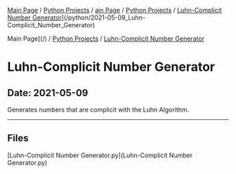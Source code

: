 [Main Page](/) / [Python Projects](/python) / [ain Page](/) / [Python Projects](/python) / [Luhn-Complicit Number Generator](/python/2021-05-09_Luhn-Complicit_Number_Generator)](/python/2021-05-09_Luhn-Complicit_Number_Generator)

Main Page](/) / [Python Projects](/python) / [Luhn-Complicit Number Generator](/python/2021-05-09_Luhn-Complicit_Number_Generator)

# Luhn-Complicit Number Generator

## Date: 2021-05-09

Generates numbers that are complicit with the Luhn Algorithm.

-----

## Files

[Luhn-Complicit Number Generator.py](Luhn-Complicit Number Generator.py)
